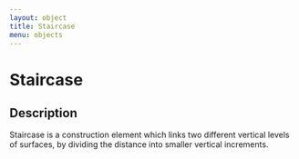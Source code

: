 ```yaml
---
layout: object
title: Staircase
menu: objects
---
```

# Staircase

## Description

Staircase is a construction element which links two different vertical levels of surfaces, by dividing the distance into smaller vertical increments. 